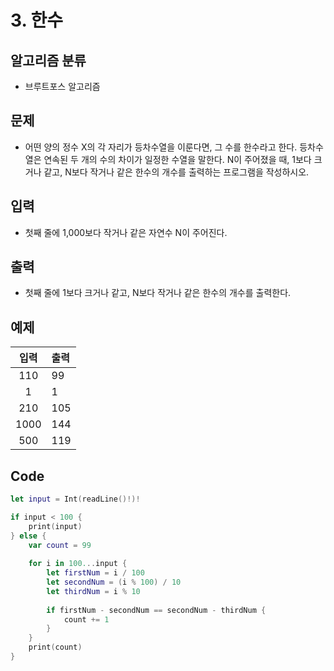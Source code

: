 # 3. 한수
## 알고리즘 분류
*  브루트포스 알고리즘

## 문제
* 어떤 양의 정수 X의 각 자리가 등차수열을 이룬다면, 그 수를 한수라고 한다. 등차수열은 연속된 두 개의 수의 차이가 일정한 수열을 말한다. N이 주어졌을 때, 1보다 크거나 같고, N보다 작거나 같은 한수의 개수를 출력하는 프로그램을 작성하시오. 


## 입력
* 첫째 줄에 1,000보다 작거나 같은 자연수 N이 주어진다.

## 출력
* 첫째 줄에 1보다 크거나 같고, N보다 작거나 같은 한수의 개수를 출력한다.

## 예제
|입력|출력|
|:---:|:---|
|110|99|
|1|1|
|210|105|
|1000|144|
|500|119|

## Code
```swift
let input = Int(readLine()!)!

if input < 100 {
    print(input)
} else {
    var count = 99
    
    for i in 100...input {
        let firstNum = i / 100
        let secondNum = (i % 100) / 10
        let thirdNum = i % 10
        
        if firstNum - secondNum == secondNum - thirdNum {
            count += 1
        }
    }
    print(count)
}
```